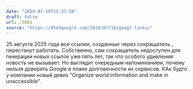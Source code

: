 ```yaml
---
date: "2024-07-19T11:37:50"
draft: False
url: /5001
source: "https://9to5google.com/2024/07/18/googl-links/"
---
```


25 августа 2025 года все ссылки, созданные через сокращатель , перестанут работать. Собственно, сам сокращатель недоступен для генерации новых ссылок уже пять лет, так что особого удивления новость не вызывает. Но выглядит очередным напоминанием, почему нельзя доверять Google в плане долговечности их сервисов. КАк будто у компании новый девиз "Organize world information and make in unaccessible".
